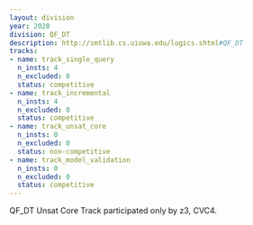 ```yaml
---
layout: division
year: 2020
division: QF_DT
description: http://smtlib.cs.uiowa.edu/logics.shtml#QF_DT
tracks:
- name: track_single_query
  n_insts: 4
  n_excluded: 0
  status: competitive
- name: track_incremental
  n_insts: 4
  n_excluded: 0
  status: competitive
- name: track_unsat_core
  n_insts: 0
  n_excluded: 0
  status: non-competitive
- name: track_model_validation
  n_insts: 0
  n_excluded: 0
  status: competitive
---
```

QF_DT Unsat Core Track participated only by z3, CVC4.

